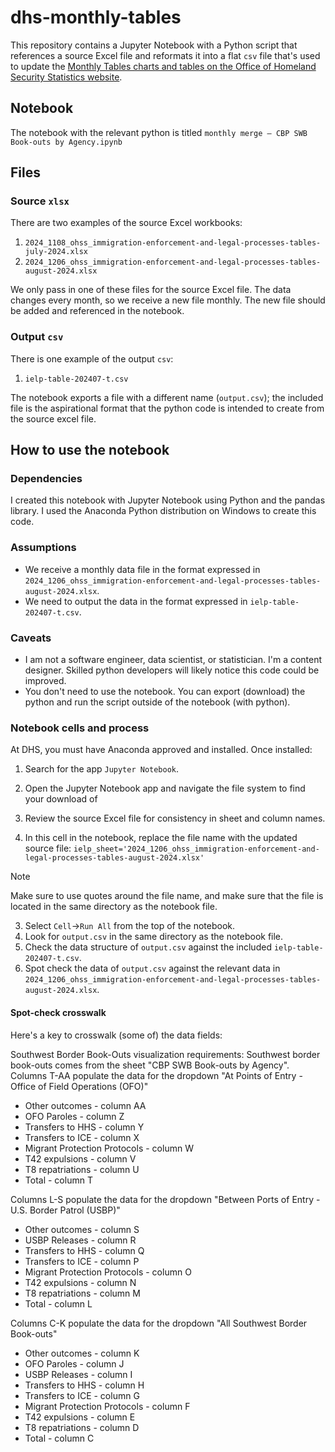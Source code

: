 # dhs-monthly-tables

This repository contains a Jupyter Notebook with a Python script that references a source Excel file and reformats it into a flat `csv` file that's used to update the [Monthly Tables charts and tables on the Office of Homeland Security Statistics website](https://ohss.dhs.gov/topics/immigration/immigration-enforcement/immigration-enforcement-and-legal-processes-monthly).

## Notebook

The notebook with the relevant python is titled `monthly merge – CBP SWB Book-outs by Agency.ipynb`

## Files

### Source `xlsx`

There are two examples of the source Excel workbooks:
1. `2024_1108_ohss_immigration-enforcement-and-legal-processes-tables-july-2024.xlsx`
1. `2024_1206_ohss_immigration-enforcement-and-legal-processes-tables-august-2024.xlsx`

We only pass in one of these files for the source Excel file. The data changes every month, so we receive a new file monthly. The new file should be added and referenced in the notebook.

### Output `csv`

There is one example of the output `csv`:
1. `ielp-table-202407-t.csv`

The notebook exports a file with a different name (`output.csv`); the included file is the aspirational format that the python code is intended to create from the source excel file.

## How to use the notebook

### Dependencies

I created this notebook with Jupyter Notebook using Python and the pandas library. I used the Anaconda Python distribution on Windows to create this code.

### Assumptions

- We receive a monthly data file in the format expressed in `2024_1206_ohss_immigration-enforcement-and-legal-processes-tables-august-2024.xlsx`.
- We need to output the data in the format expressed in `ielp-table-202407-t.csv`.

### Caveats

- I am not a software engineer, data scientist, or statistician. I'm a content designer. Skilled python developers will likely notice this code could be improved.
- You don't need to use the notebook. You can export (download) the python and run the script outside of the notebook (with python).

### Notebook cells and process

At DHS, you must have Anaconda approved and installed. Once installed:

1. Search for the app `Jupyter Notebook`.
2. Open the Jupyter Notebook app and navigate the file system to find your download of

1. Review the source Excel file for consistency in sheet and column names.
2. In this cell in the notebook, replace the file name with the updated source file: `ielp_sheet='2024_1206_ohss_immigration-enforcement-and-legal-processes-tables-august-2024.xlsx'` <br>
> [!NOTE]  
> Make sure to use quotes around the file name, and make sure that the file is located in the same directory as the notebook file.
3. Select `Cell`→`Run All` from the top of the notebook.
4. Look for `output.csv` in the same directory as the notebook file.
5. Check the data structure of `output.csv` against the included `ielp-table-202407-t.csv`.
6. Spot check the data of `output.csv` against the relevant data in `2024_1206_ohss_immigration-enforcement-and-legal-processes-tables-august-2024.xlsx`.

#### Spot-check crosswalk

Here's a key to crosswalk (some of) the data fields:

Southwest Border Book-Outs visualization requirements:
Southwest border book-outs comes from the sheet "CBP SWB Book-outs by Agency".
Columns T-AA populate the data for the dropdown "At Points of Entry - Office of Field Operations (OFO)"
- Other outcomes - column AA
- OFO Paroles - column Z
- Transfers to HHS - column Y
- Transfers to ICE - column  X
- Migrant Protection Protocols - column W
- T42 expulsions - column V
- T8 repatriations - column U
- Total - column T

Columns L-S populate the data for the dropdown "Between Ports of Entry - U.S. Border Patrol (USBP)"
- Other outcomes - column S
- USBP Releases - column R
- Transfers to HHS - column Q
- Transfers to ICE - column P
- Migrant Protection Protocols - column O
- T42 expulsions - column N
- T8 repatriations - column M
- Total - column L

Columns C-K populate the data for the dropdown "All Southwest Border Book-outs"
- Other outcomes - column K
- OFO Paroles - column J
- USBP Releases - column I
- Transfers to HHS - column H
- Transfers to ICE - column G
- Migrant Protection Protocols - column F
- T42 expulsions - column E
- T8 repatriations - column D
- Total - column C
